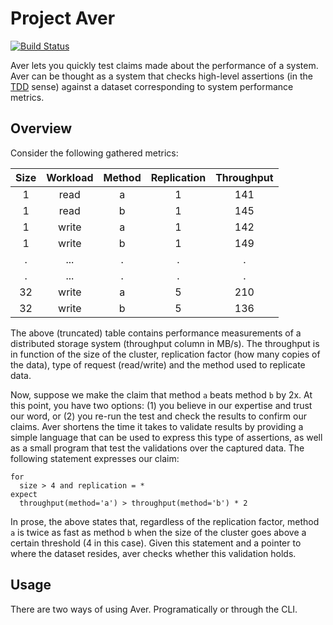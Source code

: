 # Project Aver

[![Build Status](https://travis-ci.org/ivotron/aver.svg?branch=master)](https://travis-ci.org/ivotron/aver)

Aver lets you quickly test claims made about the performance of a 
system. Aver can be thought as a system that checks high-level 
assertions (in the 
[TDD](http://en.wikipedia.org/wiki/Test-driven_development) sense) 
against a dataset corresponding to system performance metrics.

## Overview

Consider the following gathered metrics:

|Size|Workload|Method|Replication|Throughput|
|:--:|:------:|:----:|:---------:|:--------:|
|  1 | read   |   a  |    1      |    141   |
|  1 | read   |   b  |    1      |    145   |
|  1 | write  |   a  |    1      |    142   |
|  1 | write  |   b  |    1      |    149   |
|  . |  ...   |   .  |    .      |    .     |
|  . |  ...   |   .  |    .      |    .     |
| 32 | write  |   a  |    5      |    210   |
| 32 | write  |   b  |    5      |    136   |

The above (truncated) table contains performance measurements of a 
distributed storage system (throughput column in MB/s). The throughput 
is in function of the size of the cluster, replication factor (how 
many copies of the data), type of request (read/write) and the method 
used to replicate data.

Now, suppose we make the claim that method `a` beats method `b` by 2x. 
At this point, you have two options: (1) you believe in our expertise 
and trust our word, or (2) you re-run the test and check the results 
to confirm our claims. Aver shortens the time it takes to validate 
results by providing a simple language that can be used to express 
this type of assertions, as well as a small program that test the 
validations over the captured data. The following statement expresses 
our claim:

```
for
  size > 4 and replication = *
expect
  throughput(method='a') > throughput(method='b') * 2
```

In prose, the above states that, regardless of the replication factor, 
method `a` is twice as fast as method `b` when the size of the cluster 
goes above a certain threshold (4 in this case). Given this statement 
and a pointer to where the dataset resides, aver checks whether this 
validation holds.

## Usage

There are two ways of using Aver. Programatically or through the CLI. 

<!--
Using the CLI, the following would check the validation statement made 
earlier:

```sh
aver --host=localhost --metrics=
```

Assuming results are stored in one of the supported backends (see 
Backends section below), the above checks the validation clause 
against. Check the API documentation to learn how to use Aver 
programatically.

## Motivation

Making it easier to corroborate experimental results in CS research. 
Aver provides a mechanism to express and test hypothesis about the 
behavior of a system.

## Validation Language

### Syntax

## Backends

## Installation

## Internals
-->
